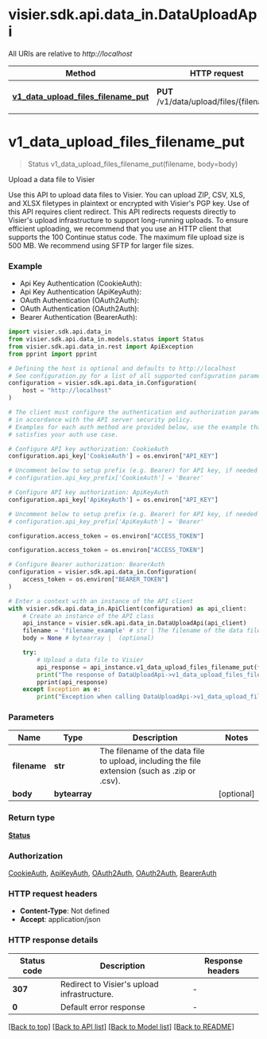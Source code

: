 # visier.sdk.api.data_in.DataUploadApi

All URIs are relative to *http://localhost*

Method | HTTP request | Description
------------- | ------------- | -------------
[**v1_data_upload_files_filename_put**](DataUploadApi.md#v1_data_upload_files_filename_put) | **PUT** /v1/data/upload/files/{filename} | Upload a data file to Visier


# **v1_data_upload_files_filename_put**
> Status v1_data_upload_files_filename_put(filename, body=body)

Upload a data file to Visier

Use this API to upload data files to Visier. You can upload ZIP, CSV, XLS, and XLSX filetypes in plaintext or encrypted with Visier's PGP key.   Use of this API requires client redirect. This API redirects requests directly to Visier's upload infrastructure to support long-running uploads.   To ensure efficient uploading, we recommend that you use an HTTP client that supports the 100 Continue status code.   The maximum file upload size is 500 MB. We recommend using SFTP for larger file sizes.

### Example

* Api Key Authentication (CookieAuth):
* Api Key Authentication (ApiKeyAuth):
* OAuth Authentication (OAuth2Auth):
* OAuth Authentication (OAuth2Auth):
* Bearer Authentication (BearerAuth):

```python
import visier.sdk.api.data_in
from visier.sdk.api.data_in.models.status import Status
from visier.sdk.api.data_in.rest import ApiException
from pprint import pprint

# Defining the host is optional and defaults to http://localhost
# See configuration.py for a list of all supported configuration parameters.
configuration = visier.sdk.api.data_in.Configuration(
    host = "http://localhost"
)

# The client must configure the authentication and authorization parameters
# in accordance with the API server security policy.
# Examples for each auth method are provided below, use the example that
# satisfies your auth use case.

# Configure API key authorization: CookieAuth
configuration.api_key['CookieAuth'] = os.environ["API_KEY"]

# Uncomment below to setup prefix (e.g. Bearer) for API key, if needed
# configuration.api_key_prefix['CookieAuth'] = 'Bearer'

# Configure API key authorization: ApiKeyAuth
configuration.api_key['ApiKeyAuth'] = os.environ["API_KEY"]

# Uncomment below to setup prefix (e.g. Bearer) for API key, if needed
# configuration.api_key_prefix['ApiKeyAuth'] = 'Bearer'

configuration.access_token = os.environ["ACCESS_TOKEN"]

configuration.access_token = os.environ["ACCESS_TOKEN"]

# Configure Bearer authorization: BearerAuth
configuration = visier.sdk.api.data_in.Configuration(
    access_token = os.environ["BEARER_TOKEN"]
)

# Enter a context with an instance of the API client
with visier.sdk.api.data_in.ApiClient(configuration) as api_client:
    # Create an instance of the API class
    api_instance = visier.sdk.api.data_in.DataUploadApi(api_client)
    filename = 'filename_example' # str | The filename of the data file to upload, including the file extension (such as .zip or .csv).
    body = None # bytearray |  (optional)

    try:
        # Upload a data file to Visier
        api_response = api_instance.v1_data_upload_files_filename_put(filename, body=body)
        print("The response of DataUploadApi->v1_data_upload_files_filename_put:\n")
        pprint(api_response)
    except Exception as e:
        print("Exception when calling DataUploadApi->v1_data_upload_files_filename_put: %s\n" % e)
```



### Parameters


Name | Type | Description  | Notes
------------- | ------------- | ------------- | -------------
 **filename** | **str**| The filename of the data file to upload, including the file extension (such as .zip or .csv). | 
 **body** | **bytearray**|  | [optional] 

### Return type

[**Status**](Status.md)

### Authorization

[CookieAuth](../README.md#CookieAuth), [ApiKeyAuth](../README.md#ApiKeyAuth), [OAuth2Auth](../README.md#OAuth2Auth), [OAuth2Auth](../README.md#OAuth2Auth), [BearerAuth](../README.md#BearerAuth)

### HTTP request headers

 - **Content-Type**: Not defined
 - **Accept**: application/json

### HTTP response details

| Status code | Description | Response headers |
|-------------|-------------|------------------|
**307** | Redirect to Visier&#39;s upload infrastructure. |  -  |
**0** | Default error response |  -  |

[[Back to top]](#) [[Back to API list]](../README.md#documentation-for-api-endpoints) [[Back to Model list]](../README.md#documentation-for-models) [[Back to README]](../README.md)

